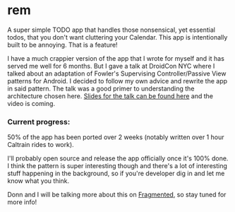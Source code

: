 # rem

A super simple TODO app that handles those nonsensical, yet essential todos, that you don't want cluttering your Calendar. This app is intentionally built to be annoying. That is a feature!

I have a much crappier version of the app that I wrote for myself and it has served me well for 6 months. But I gave a talk at DroidCon NYC where I talked about an adaptation of Fowler's Supervising Controller/Passive View patterns for Android. I decided to follow my own advice and rewrite the app in said pattern. The talk was a good primer to understanding the architecture chosen here. [Slides for the talk can be found here](https://speakerdeck.com/kaushikgopal/painless-ui-testing) and the video is coming.


### Current progress:

50% of the app has been ported over 2 weeks (notably written over 1 hour Caltrain rides to work).

I'll probably open source and release the app officially once it's 100% done. I think the pattern is super interesting though and there's a lot of interesting stuff happening in the background, so if you're developer dig in and let me know what you think.

Donn and I will be talking more about this on [Fragmented](http://fragmentedpodcast.com/), so stay tuned for more info!

